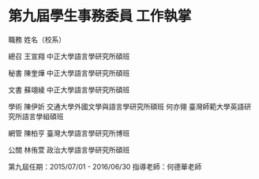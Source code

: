 # 第九屆學生事務委員 工作執掌

職務
姓名（校系）

總召
王宣翔 中正大學語言學研究所碩班

秘書
陳奎燁 中正大學語言學研究所碩班

文書
蘇翊綾 中正大學語言學研究所碩班

學術
陳伊妡 交通大學外國文學與語言學研究所碩班
何亦翎 臺灣師範大學英語研究所語言學組碩班

網管
陳柏亨 臺灣大學語言學研究所博班

公關
林侑萱 政治大學語言學研究所碩班

第九屆任期：2015/07/01 - 2016/06/30
指導老師：何德華老師
